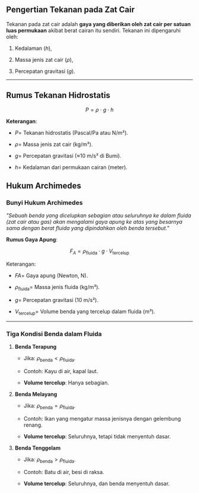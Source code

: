 ## **Pengertian Tekanan pada Zat Cair**

Tekanan pada zat cair adalah **gaya yang diberikan oleh zat cair per satuan luas permukaan** akibat berat cairan itu sendiri. Tekanan ini dipengaruhi oleh:

1. Kedalaman (*h*),
    
2. Massa jenis zat cair (_ρ_),
    
3. Percepatan gravitasi (*g*).
    

---
## **Rumus Tekanan Hidrostatis**

$$P=ρ⋅g⋅h$$

**Keterangan**:

- $P =$ Tekanan hidrostatis (Pascal/Pa atau N/m²).
    
- $ρ =$ Massa jenis zat cair (kg/m³).
    
- $g =$ Percepatan gravitasi (≈10 m/s² di Bumi).
    
- $h =$ Kedalaman dari permukaan cairan (meter).

## **Hukum Archimedes**

### **Bunyi Hukum Archimedes**

_"Sebuah benda yang dicelupkan sebagian atau seluruhnya ke dalam fluida (zat cair atau gas) akan mengalami gaya apung ke atas yang besarnya sama dengan berat fluida yang dipindahkan oleh benda tersebut."_

**Rumus Gaya Apung**:

$$F_A = \rho_{\text{fluida}} \cdot g \cdot V_{\text{tercelup}}$$

Keterangan:

- $FA​ =$ Gaya apung (Newton, N).
    
- $\rho_{\text{fluida​}} =$ Massa jenis fluida (kg/m³).
    
- $g =$ Percepatan gravitasi (10 m/s²).
    
- $V_{\text{tercelup}} =$ Volume benda yang tercelup dalam fluida (m³).
    

---

### **Tiga Kondisi Benda dalam Fluida**

1. **Benda Terapung**
    
    - Jika: $\rho_{\text{benda}} \lt \rho_{\text{fluida}}$.
        
    - Contoh: Kayu di air, kapal laut.
        
    - **Volume tercelup**: Hanya sebagian.
        
2. **Benda Melayang**
    
    - Jika: $\rho_{\text{benda}} = \rho_{\text{fluida}}$​.
        
    - Contoh: Ikan yang mengatur massa jenisnya dengan gelembung renang.
        
    - **Volume tercelup**: Seluruhnya, tetapi tidak menyentuh dasar.
        
3. **Benda Tenggelam**
    
    - Jika: $\rho_{\text{benda}} \gt \rho_{\text{fluida}}$.
        
    - Contoh: Batu di air, besi di raksa.
        
    - **Volume tercelup**: Seluruhnya, dan benda menyentuh dasar.